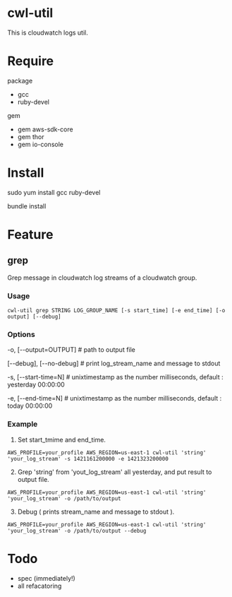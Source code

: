 cwl-util
====================

This is cloudwatch logs util.

# Require

package

- gcc
- ruby-devel

gem

- gem aws-sdk-core
- gem thor
- gem io-console

# Install

sudo yum install gcc ruby-devel

bundle install

# Feature

## grep

Grep message in cloudwatch log streams of a cloudwatch group.

### Usage

`cwl-util grep STRING LOG_GROUP_NAME [-s start_time] [-e end_time] [-o output] [--debug]`

### Options

-o, [--output=OUTPUT] # path to output file
  
[--debug], [--no-debug] # print log_stream_name and message to stdout
  
-s, [--start-time=N] # unixtimestamp as the number milliseconds, default : yesterday 00:00:00
  
-e, [--end-time=N] # unixtimestamp as the number milliseconds, default : today 00:00:00
  

### Example

1. Set start_tmime and end_time.

`AWS_PROFILE=your_profile AWS_REGION=us-east-1 cwl-util 'string' 'your_log_stream' -s 1421161200000 -e 1421323200000`

2. Grep 'string' from 'yout_log_stream' all yesterday, and put result to output file.

`AWS_PROFILE=your_profile AWS_REGION=us-east-1 cwl-util 'string' 'your_log_stream' -o /path/to/output`

3. Debug ( prints stream_name and message to stdout ).

`AWS_PROFILE=your_profile AWS_REGION=us-east-1 cwl-util 'string' 'your_log_stream' -o /path/to/output --debug`

# Todo

- spec (immediately!)
- all refacatoring

